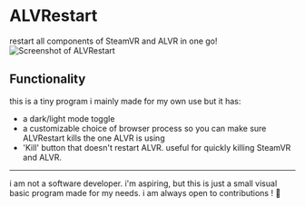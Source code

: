# ALVRestart
restart all components of SteamVR and ALVR in one go!
![Screenshot of ALVRestart](https://soafen.love/software/ALVRestart/ALVRestart_render.png)
## Functionality
this is a tiny program i mainly made for my own use but it has:
- a dark/light mode toggle
- a customizable choice of browser process so you can make sure ALVRestart kills the one ALVR is using
- 'Kill' button that doesn't restart ALVR. useful for quickly killing SteamVR and ALVR.
---
i am not a software developer. i'm aspiring, but this is just a small visual basic program made for my needs.
i am always open to contributions ! 💖
